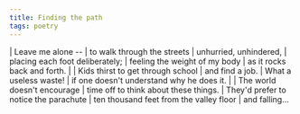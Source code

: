 ```yaml
---
title: Finding the path
tags: poetry
---
```


| Leave me alone --
| to walk through the streets
|   unhurried, unhindered,
| placing each foot deliberately;
| feeling the weight of my body
| as it rocks back and forth.
|
| Kids thirst to get through school
|   and find a job.
| What a useless waste!
| if one doesn't understand why he does it.
|
| The world doesn't encourage
| time off to think about these things.
| They'd prefer to notice the parachute
| ten thousand feet from the valley floor
| and falling...
